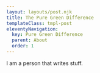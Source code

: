 ```yaml
---
layout: layouts/post.njk
title: The Pure Green Difference
templateClass: tmpl-post
eleventyNavigation:
  key: Pure Green Difference
  parent: About
  order: 1
---
```


I am a person that writes stuff.
